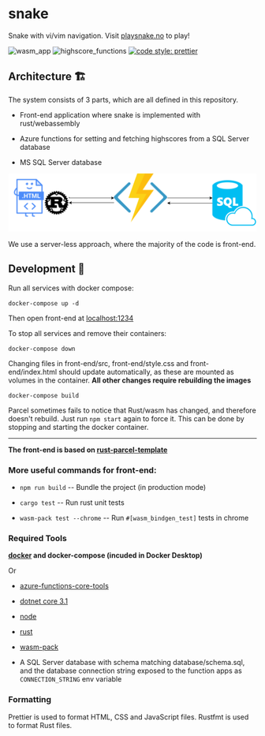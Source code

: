 # snake

Snake with vi/vim navigation.
Visit [playsnake.no](https://www.playsnake.no) to play!

![wasm_app](https://github.com/christianfosli/visnake-wasm/workflows/wasm_app/badge.svg)
![highscore_functions](https://github.com/christianfosli/visnake-wasm/workflows/highscore_functions/badge.svg)
[![code style: prettier](https://img.shields.io/badge/code_style-prettier-ff69b4.svg?style=flat-square)](https://github.com/prettier/prettier)

## Architecture 🏗

The system consists of 3 parts, which are all defined in this repository.

 * Front-end application where snake is implemented with rust/webassembly

 * Azure functions for setting and fetching highscores from a SQL Server database

 * MS SQL Server database

 ![architecture diagram](./architecture.svg)

We use a server-less approach, where the majority of the code is front-end.

## Development 🐳

Run all services with docker compose:

```console
docker-compose up -d
```

Then open front-end at [localhost:1234](http://localhost:1234)

To stop all services and remove their containers:

```console
docker-compose down
```

Changing files in front-end/src, front-end/style.css and front-end/index.html should update automatically,
as these are mounted as volumes in the container.
**All other changes require rebuilding the images**

```console
docker-compose build
```

Parcel sometimes fails to notice that Rust/wasm has changed, and therefore
doesn't rebuild. Just run `npm start` again to force it.
This can be done by stopping and starting the docker container.

---

**The front-end is based on [rust-parcel-template](https://github.com/rustwasm/rust-parcel-template)**

### More useful commands for front-end:

* `npm run build` -- Bundle the project (in production mode)

* `cargo test` -- Run rust unit tests

* `wasm-pack test --chrome` -- Run `#[wasm_bindgen_test]` tests in chrome

### Required Tools

**[docker](https://www.docker.com/) and docker-compose (incuded in Docker Desktop)**

Or

* [azure-functions-core-tools](https://github.com/Azure/azure-functions-core-tools)

* [dotnet core 3.1](https://github.com/dotnet/core)

* [node](https://nodejs.org/en/)

* [rust](http://rustlang.org/)

* [wasm-pack](https://github.com/rustwasm/wasm-pack)

* A SQL Server database with schema matching database/schema.sql,
  and the database connection string exposed to the function apps as `CONNECTION_STRING` env variable

### Formatting

Prettier is used to format HTML, CSS and JavaScript files.
Rustfmt is used to format Rust files.

